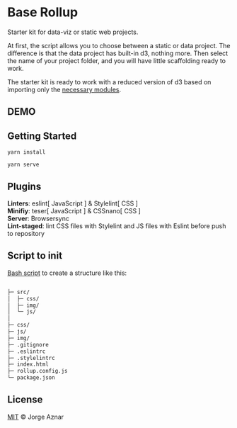 
# Base Rollup

Starter kit for data-viz or static web projects. 

At first, the script allows you to choose between a static or data project. The difference is that the data project has built-in d3, nothing more. Then select the name of your project folder, and you will have little scaffolding ready to work.

The starter kit is ready to work with a reduced version of d3 based on importing only the [necessary modules](https://github.com/jorgeatgu/base-rollup-d3/blob/master/src/js/d3.js).


## DEMO

<script id="asciicast-TbKlAZz9rGNnjyEDjdeT67Dhk" src="https://asciinema.org/a/TbKlAZz9rGNnjyEDjdeT67Dhk.js" async></script>

## Getting Started

```
yarn install
```

```
yarn serve
```

## Plugins

**Linters**: eslint[ JavaScript ] & Stylelint[ CSS ]   
**Minifiy**: teser[ JavaScript ] & CSSnano[ CSS ]   
**Server**: Browsersync   
**Lint-staged**: lint CSS files with Stylelint and JS files with Eslint before push to repository   

## Script to init

[Bash script](https://github.com/jorgeatgu/base-rollup/blob/master/init.sh) to create a structure like this:

```bash

├─ src/              
│  ├─ css/           
│  ├─ img/           
│  └─ js/            
│
├─ css/              
├─ js/               
├─ img/              
├─ .gitignore        
├─ .eslintrc        
├─ .stylelintrc      
├─ index.html        
├─ rollup.config.js       
└─ package.json      
```

## License

[MIT](LICENSE) © Jorge Aznar

